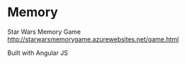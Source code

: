 # Memory
Star Wars Memory Game
http://starwarsmemorygame.azurewebsites.net/game.html

Built with Angular JS
